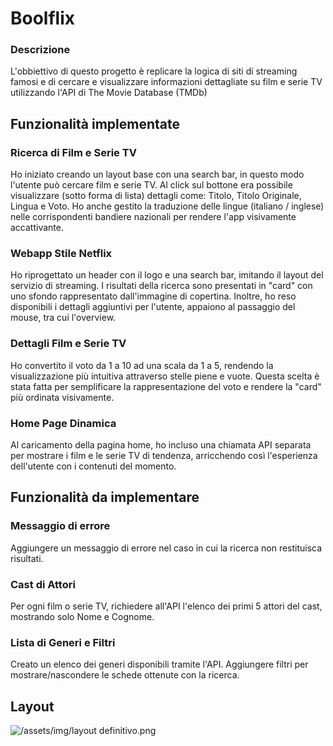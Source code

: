 # Boolflix

### Descrizione

L'obbiettivo di questo progetto è replicare la logica di siti di streaming famosi e di cercare e visualizzare informazioni dettagliate su film e serie TV utilizzando l'API di The Movie Database (TMDb)

## Funzionalità implementate

### Ricerca di Film e Serie TV

Ho iniziato creando un layout base con una search bar, in questo modo l'utente può cercare film e serie TV. Al click sul bottone era possibile visualizzare (sotto forma di lista) dettagli come: Titolo, Titolo Originale, Lingua e Voto. Ho anche gestito la traduzione delle lingue (italiano / inglese) nelle corrispondenti bandiere nazionali per rendere l'app visivamente accattivante.

### Webapp Stile Netflix

Ho riprogettato un header con il logo e una search bar, imitando il layout del servizio di streaming. I risultati della ricerca sono presentati in "card" con uno sfondo rappresentato dall'immagine di copertina. Inoltre, ho reso disponibili i dettagli aggiuntivi per l'utente, appaiono al passaggio del mouse, tra cui l'overview.

### Dettagli Film e Serie TV

Ho convertito il voto da 1 a 10 ad una scala da 1 a 5, rendendo la visualizzazione più intuitiva attraverso stelle piene e vuote. Questa scelta è stata fatta per semplificare la rappresentazione del voto e rendere la "card" più ordinata visivamente.

### Home Page Dinamica

Al caricamento della pagina home, ho incluso una chiamata API separata per mostrare i film e le serie TV di tendenza, arricchendo così l'esperienza dell'utente con i contenuti del momento.

## Funzionalità da implementare

### Messaggio di errore

Aggiungere un messaggio di errore nel caso in cui la ricerca non restituisca risultati.

### Cast di Attori

Per ogni film o serie TV, richiedere all'API l'elenco dei primi 5 attori del cast, mostrando solo Nome e Cognome.

### Lista di Generi e Filtri

Creato un elenco dei generi disponibili tramite l'API. Aggiungere filtri per mostrare/nascondere le schede ottenute con la ricerca.

## Layout

![/assets/img/layout definitivo.png](<src/assets/img/layout definitivo.png>)
